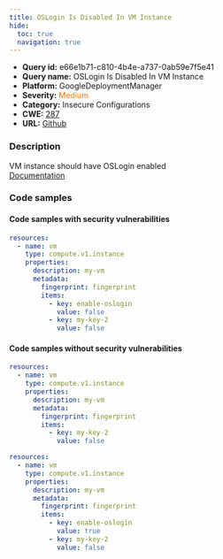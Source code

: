 ```yaml
---
title: OSLogin Is Disabled In VM Instance
hide:
  toc: true
  navigation: true
---
```


<style>
  .highlight .hll {
    background-color: #ff171742;
  }
  .md-content {
    max-width: 1100px;
    margin: 0 auto;
  }
</style>

-   **Query id:** e66e1b71-c810-4b4e-a737-0ab59e7f5e41
-   **Query name:** OSLogin Is Disabled In VM Instance
-   **Platform:** GoogleDeploymentManager
-   **Severity:** <span style="color:#ff7213">Medium</span>
-   **Category:** Insecure Configurations
-   **CWE:** <a href="https://cwe.mitre.org/data/definitions/287.html" onclick="newWindowOpenerSafe(event, 'https://cwe.mitre.org/data/definitions/287.html')">287</a>
-   **URL:** [Github](https://github.com/Checkmarx/kics/tree/master/assets/queries/googleDeploymentManager/gcp/os_login_is_disabled_for_vm_instance)

### Description
VM instance should have OSLogin enabled<br>
[Documentation](https://cloud.google.com/compute/docs/reference/rest/v1/instances)

### Code samples
#### Code samples with security vulnerabilities
```yaml title="Positive test num. 1 - yaml file" hl_lines="10"
resources:
  - name: vm
    type: compute.v1.instance
    properties:
      description: my-vm
      metadata:
        fingerprint: fingerprint
        items:
          - key: enable-oslogin
            value: false
          - key: my-key-2
            value: false

```


#### Code samples without security vulnerabilities
```yaml title="Negative test num. 1 - yaml file"
resources:
  - name: vm
    type: compute.v1.instance
    properties:
      description: my-vm
      metadata:
        fingerprint: fingerprint
        items:
          - key: my-key-2
            value: false

```
```yaml title="Negative test num. 2 - yaml file"
resources:
  - name: vm
    type: compute.v1.instance
    properties:
      description: my-vm
      metadata:
        fingerprint: fingerprint
        items:
          - key: enable-oslogin
            value: true
          - key: my-key-2
            value: false

```
